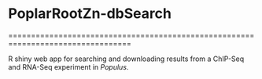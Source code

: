 # PoplarRootZn-dbSearch


=================================================================================

R shiny web app for searching and downloading results from a ChIP-Seq and RNA-Seq experiment in *Populus*.


